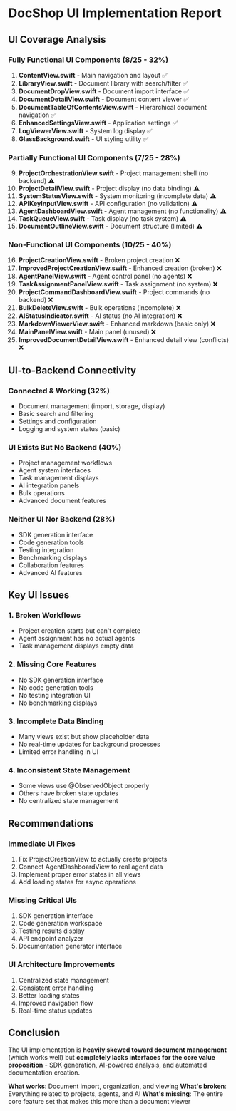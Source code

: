# DocShop UI Implementation Report

## UI Coverage Analysis

### Fully Functional UI Components (8/25 - 32%)

1. **ContentView.swift** - Main navigation and layout ✅
2. **LibraryView.swift** - Document library with search/filter ✅  
3. **DocumentDropView.swift** - Document import interface ✅
4. **DocumentDetailView.swift** - Document content viewer ✅
5. **DocumentTableOfContentsView.swift** - Hierarchical document navigation ✅
6. **EnhancedSettingsView.swift** - Application settings ✅
7. **LogViewerView.swift** - System log display ✅
8. **GlassBackground.swift** - UI styling utility ✅

### Partially Functional UI Components (7/25 - 28%)

9. **ProjectOrchestrationView.swift** - Project management shell (no backend) ⚠️
10. **ProjectDetailView.swift** - Project display (no data binding) ⚠️
11. **SystemStatusView.swift** - System monitoring (incomplete data) ⚠️
12. **APIKeyInputView.swift** - API configuration (no validation) ⚠️
13. **AgentDashboardView.swift** - Agent management (no functionality) ⚠️
14. **TaskQueueView.swift** - Task display (no task system) ⚠️
15. **DocumentOutlineView.swift** - Document structure (limited) ⚠️

### Non-Functional UI Components (10/25 - 40%)

16. **ProjectCreationView.swift** - Broken project creation ❌
17. **ImprovedProjectCreationView.swift** - Enhanced creation (broken) ❌
18. **AgentPanelView.swift** - Agent control panel (no agents) ❌
19. **TaskAssignmentPanelView.swift** - Task assignment (no system) ❌
20. **ProjectCommandDashboardView.swift** - Project commands (no backend) ❌
21. **BulkDeleteView.swift** - Bulk operations (incomplete) ❌
22. **AIStatusIndicator.swift** - AI status (no AI integration) ❌
23. **MarkdownViewerView.swift** - Enhanced markdown (basic only) ❌
24. **MainPanelView.swift** - Main panel (unused) ❌
25. **ImprovedDocumentDetailView.swift** - Enhanced detail view (conflicts) ❌

## UI-to-Backend Connectivity

### Connected & Working (32%)
- Document management (import, storage, display)
- Basic search and filtering
- Settings and configuration
- Logging and system status (basic)

### UI Exists But No Backend (40%)
- Project management workflows
- Agent system interfaces
- Task management displays
- AI integration panels
- Bulk operations
- Advanced document features

### Neither UI Nor Backend (28%)
- SDK generation interface
- Code generation tools
- Testing integration
- Benchmarking displays
- Collaboration features
- Advanced AI features

## Key UI Issues

### 1. Broken Workflows
- Project creation starts but can't complete
- Agent assignment has no actual agents
- Task management displays empty data

### 2. Missing Core Features
- No SDK generation interface
- No code generation tools
- No testing integration UI
- No benchmarking displays

### 3. Incomplete Data Binding
- Many views exist but show placeholder data
- No real-time updates for background processes
- Limited error handling in UI

### 4. Inconsistent State Management
- Some views use @ObservedObject properly
- Others have broken state updates
- No centralized state management

## Recommendations

### Immediate UI Fixes
1. Fix ProjectCreationView to actually create projects
2. Connect AgentDashboardView to real agent data
3. Implement proper error states in all views
4. Add loading states for async operations

### Missing Critical UIs
1. SDK generation interface
2. Code generation workspace
3. Testing results display
4. API endpoint analyzer
5. Documentation generator interface

### UI Architecture Improvements
1. Centralized state management
2. Consistent error handling
3. Better loading states
4. Improved navigation flow
5. Real-time status updates

## Conclusion

The UI implementation is **heavily skewed toward document management** (which works well) but **completely lacks interfaces for the core value proposition** - SDK generation, AI-powered analysis, and automated documentation creation. 

**What works**: Document import, organization, and viewing
**What's broken**: Everything related to projects, agents, and AI
**What's missing**: The entire core feature set that makes this more than a document viewer